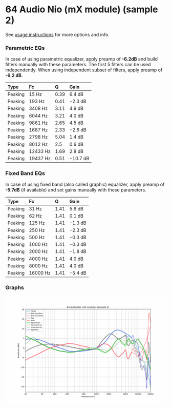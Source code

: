# 64 Audio Nio (mX module) (sample 2)
See [usage instructions](https://github.com/jaakkopasanen/AutoEq#usage) for more options and info.

### Parametric EQs
In case of using parametric equalizer, apply preamp of **-6.2dB** and build filters manually
with these parameters. The first 5 filters can be used independently.
When using independent subset of filters, apply preamp of **-6.2 dB**.

| Type    | Fc       |    Q | Gain     |
|:--------|:---------|:-----|:---------|
| Peaking | 15 Hz    | 0.39 | 6.4 dB   |
| Peaking | 193 Hz   | 0.41 | -2.3 dB  |
| Peaking | 3408 Hz  | 3.11 | 4.9 dB   |
| Peaking | 6044 Hz  | 3.21 | 4.0 dB   |
| Peaking | 9861 Hz  | 2.65 | 4.5 dB   |
| Peaking | 1687 Hz  | 2.33 | -2.6 dB  |
| Peaking | 2798 Hz  | 5.04 | 1.4 dB   |
| Peaking | 8012 Hz  | 2.5  | 0.6 dB   |
| Peaking | 12433 Hz | 1.69 | 2.8 dB   |
| Peaking | 19437 Hz | 0.51 | -10.7 dB |

### Fixed Band EQs
In case of using fixed band (also called graphic) equalizer, apply preamp of **-5.7dB**
(if available) and set gains manually with these parameters.

| Type    | Fc       |    Q | Gain    |
|:--------|:---------|:-----|:--------|
| Peaking | 31 Hz    | 1.41 | 5.6 dB  |
| Peaking | 62 Hz    | 1.41 | 0.1 dB  |
| Peaking | 125 Hz   | 1.41 | -1.3 dB |
| Peaking | 250 Hz   | 1.41 | -2.3 dB |
| Peaking | 500 Hz   | 1.41 | -0.3 dB |
| Peaking | 1000 Hz  | 1.41 | -0.3 dB |
| Peaking | 2000 Hz  | 1.41 | -1.8 dB |
| Peaking | 4000 Hz  | 1.41 | 4.0 dB  |
| Peaking | 8000 Hz  | 1.41 | 4.0 dB  |
| Peaking | 16000 Hz | 1.41 | -5.4 dB |

### Graphs
![](./64%20Audio%20Nio%20(mX%20module)%20(sample%202).png)